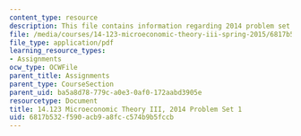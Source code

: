 ```yaml
---
content_type: resource
description: This file contains information regarding 2014 problem set 1.
file: /media/courses/14-123-microeconomic-theory-iii-spring-2015/6817b532f590acb9a8fcc574b9b5fccb_MIT14_123S15_PSet_1_14.pdf
file_type: application/pdf
learning_resource_types:
- Assignments
ocw_type: OCWFile
parent_title: Assignments
parent_type: CourseSection
parent_uid: ba5a8d78-779c-a0e3-0af0-172aabd3905e
resourcetype: Document
title: 14.123 Microeconomic Theory III, 2014 Problem Set 1
uid: 6817b532-f590-acb9-a8fc-c574b9b5fccb
---
```

